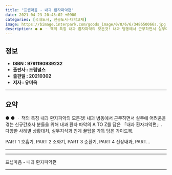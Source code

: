 ```yaml
---
title: "프셉마음 - 내과 환자파악편"
date: 2021-04-23 20:45:02 +0900
categories: [국내도서, 전공도서-대학교재]
image: https://bimage.interpark.com/goods_image/0/0/6/6/348650066s.jpg
description: ● ● ㆍ 책의 특징 내과 환자파악의 모든것! 내과 병동에서 근무하면서 실무에 어려움을 겪는 신규간호사 분들을 위해 내과 환자 파악의 A TO Z를 담은 「내과 환자파악편」. 다양한 사례별 상황대처, 실무지식과 인계 꿀팁을 가득 담은 가이드북. PART 1 호흡기, PART 2
---
```


## **정보**

- **ISBN : 9791190939232**
- **출판사 : 드림널스**
- **출판일 : 20210302**
- **저자 : 유미옥**

------



## **요약**

●  ●  ㆍ 책의 특징
내과 환자파악의 모든것!
내과 병동에서 근무하면서 실무에 어려움을 겪는 신규간호사 분들을 위해 내과 환자 파악의 A TO Z를 담은 「내과 환자파악편」.
다양한 사례별 상황대처, 실무지식과 인계 꿀팁을 가득 담은 가이드북.
 
PART 1 호흡기, PART 2 소화기, PART 3 순환기, PART 4 신장내과, PART... 

------



------


프셉마음 - 내과 환자파악편 

------


